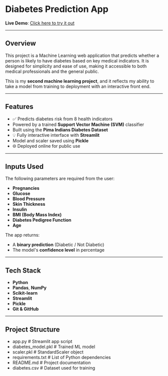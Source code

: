 # Diabetes Prediction App

**Live Demo**: [Click here to try it out](https://diabetespredictor-5bwtpjhefnmc6tsi4fgu4d.streamlit.app)  

---

## Overview

This project is a Machine Learning web application that predicts whether a person is likely to have diabetes based on key medical indicators. It is designed for
 simplicity and ease of use, making it accessible to both medical professionals and the general public.

This is my **second machine learning project**, and it reflects my ability to take a model from training to deployment with an interactive front end.

---

##  Features

- ✅ Predicts diabetes risk from 8 health indicators
- Powered by a trained **Support Vector Machine (SVM)** classifier
- Built using the **Pima Indians Diabetes Dataset**
- 💡 Fully interactive interface with **Streamlit**
- Model and scaler saved using **Pickle**
- 🌐 Deployed online for public use

---

## Inputs Used

The following parameters are required from the user:

- **Pregnancies**
- **Glucose**
- **Blood Pressure**
- **Skin Thickness**
- **Insulin**
- **BMI (Body Mass Index)**
- **Diabetes Pedigree Function**
- **Age**

The app returns:

- A **binary prediction** (Diabetic / Not Diabetic)
- The model's **confidence level** in percentage

---

## Tech Stack

- **Python**
- **Pandas**, **NumPy**
- **Scikit-learn**
- **Streamlit**
- **Pickle**
- **Git & GitHub**

---

## Project Structure

- app.py # Streamlit app script
- diabetes_model.pkl # Trained ML model
- scaler.pkl # StandardScaler object
- requirements.txt # List of Python dependencies
- README.md # Project documentation
- diabetes.csv # Dataset used for training
